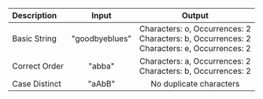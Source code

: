 |   Description  | Input           | Output                                                                                                        |
| :--------------| :-------------: | :-----------------------------------------------------------------------------------------------------------: |
| Basic String   | "goodbyeblues"  | Characters: o, Occurrences: 2 <br /> Characters: b, Occurrences: 2 <br /> Characters: e, Occurrences: 2 <br />|
| Correct Order  | "abba"          | Characters: a, Occurrences: 2 <br /> Characters: b, Occurrences: 2                                            |
| Case Distinct  | "aAbB"          | No duplicate characters                                                                                       |
